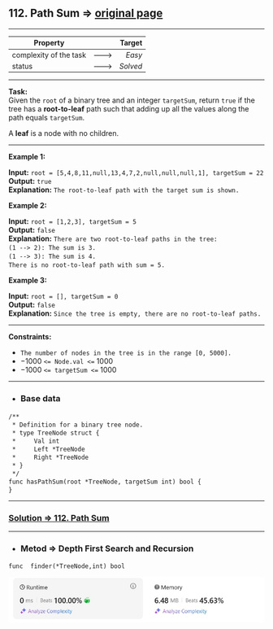 ## 112. Path Sum => [original page](https://leetcode.com/problems/path-sum/description/ "https://leetcode.com/problems/path-sum/description/")

---
| Property               |      |   Target |              
|------------------------|:----:|---------:|
| complexity of the task | ---> |   _Easy_ |
| status                 | ---> | _Solved_ |

---
**Task:**  
Given the `root` of a binary tree and an integer `targetSum`, return `true` if the tree has a **root-to-leaf** path such that adding up all the values along the path equals `targetSum`.

A **leaf** is a node with no children.

---
**Example 1:**

**Input:** `root = [5,4,8,11,null,13,4,7,2,null,null,null,1], targetSum = 22`  
**Output:** `true`  
**Explanation:** `The root-to-leaf path with the target sum is shown.`

**Example 2:**

**Input:** `root = [1,2,3], targetSum = 5`  
**Output:** `false`  
**Explanation:**
`There are two root-to-leaf paths in the tree:`  
`(1 --> 2): The sum is 3.`  
`(1 --> 3): The sum is 4.`  
`There is no root-to-leaf path with sum = 5.`

**Example 3:**

**Input:** `root = [], targetSum = 0`  
**Output:** `false`  
**Explanation:** `Since the tree is empty, there are no root-to-leaf paths.`

---
**Constraints:**
  *  `The number of nodes in the tree is in the range [0, 5000].`
  * $-1000$ `<= Node.val <=` $1000$
  *  $-1000$ `<= targetSum <=` $1000$
---
* ### Base data

```Golang
/**
 * Definition for a binary tree node.
 * type TreeNode struct {
 *     Val int
 *     Left *TreeNode
 *     Right *TreeNode
 * }
 */
func hasPathSum(root *TreeNode, targetSum int) bool {
}
```

---
### [Solution => 112. Path Sum](https://github.com/Ekvo/Leetcode-problems/blob/main/Leetcode-Problems-List/0112-Path-Sum/pathSum.go "")

---
* ### Metod =>  Depth First Search and Recursion
```Golang
func  finder(*TreeNode,int) bool
```
![submit](https://github.com/Ekvo/Leetcode-problems/blob/main/Leetcode-Problems-Submit-Screenshots/112_Path_Sum.jpg)

